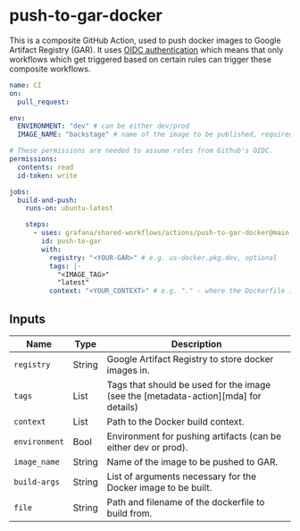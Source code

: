 # push-to-gar-docker

This is a composite GitHub Action, used to push docker images to Google Artifact Registry (GAR).
It uses [OIDC authentication](https://docs.github.com/en/actions/deployment/security-hardening-your-deployments/about-security-hardening-with-openid-connect)
which means that only workflows which get triggered based on certain rules can
trigger these composite workflows.

```yaml
name: CI
on:
  pull_request:

env:
  ENVIRONMENT: "dev" # can be either dev/prod
  IMAGE_NAME: "backstage" # name of the image to be published, required

# These permissions are needed to assume roles from Github's OIDC.
permissions:
  contents: read
  id-token: write

jobs:
  build-and-push:
    runs-on: ubuntu-latest

    steps:
      - uses: grafana/shared-workflows/actions/push-to-gar-docker@main
        id: push-to-gar
        with:
          registry: "<YOUR-GAR>" # e.g. us-docker.pkg.dev, optional
          tags: |-
            "<IMAGE_TAG>"
            "latest"
          context: "<YOUR_CONTEXT>" # e.g. "." - where the Dockerfile is
```

## Inputs

| Name          | Type   | Description                                                                         |
|---------------|--------|-------------------------------------------------------------------------------------|
| `registry`    | String | Google Artifact Registry to store docker images in.                                 |
| `tags`        | List   | Tags that should be used for the image (see the [metadata-action][mda] for details) |
| `context`     | List   | Path to the Docker build context.                                                   |
| `environment` | Bool   | Environment for pushing artifacts (can be either dev or prod).                      |
| `image_name`  | String | Name of the image to be pushed to GAR.                                              |
| `build-args`  | String | List of arguments necessary for the Docker image to be built.                       |
| `file`        | String | Path and filename of the dockerfile to build from.                                  |
